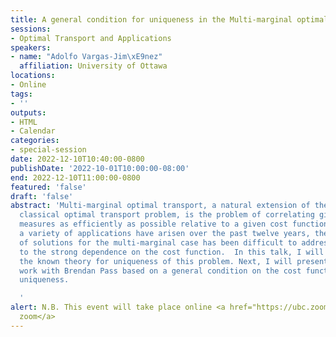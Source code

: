 ```yaml
---
title: A general condition for uniqueness in the Multi-marginal optimal transport
sessions:
- Optimal Transport and Applications
speakers:
- name: "Adolfo Vargas-Jim\xE9nez"
  affiliation: University of Ottawa
locations:
- Online
tags:
- ''
outputs:
- HTML
- Calendar
categories:
- special-session
date: 2022-12-10T10:40:00-0800
publishDate: '2022-10-01T10:00:00-08:00'
end: 2022-12-10T11:00:00-0800
featured: 'false'
draft: 'false'
abstract: 'Multi-marginal optimal transport, a natural extension of the well-known
  classical optimal transport problem, is the problem of correlating given probability
  measures as efficiently as possible relative to a given cost function. Although
  a variety of applications have arisen over the past twelve years, the structure
  of solutions for the multi-marginal case has been difficult to address, mainly due
  to the strong dependence on the cost function.  In this talk, I will briefly outline
  the known theory for uniqueness of this problem. Next, I will present a recent joint
  work with Brendan Pass based on a general condition on the cost function that provides
  uniqueness.

  '
alert: N.B. This event will take place online <a href="https://ubc.zoom.us/j/69961568613?pwd=eUJ4SFRneGIxbmdGUkQ5OEFLeHhudz09">via
  zoom</a>
---
```

